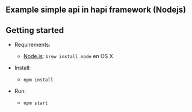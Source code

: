 
## Example simple api in hapi framework (Nodejs)

## Getting started

* Requirements:
    * [Node.js](http://nodejs.org): `brew install node` en OS X

* Install:
    * `npm install`

* Run:
    * `npm start`
